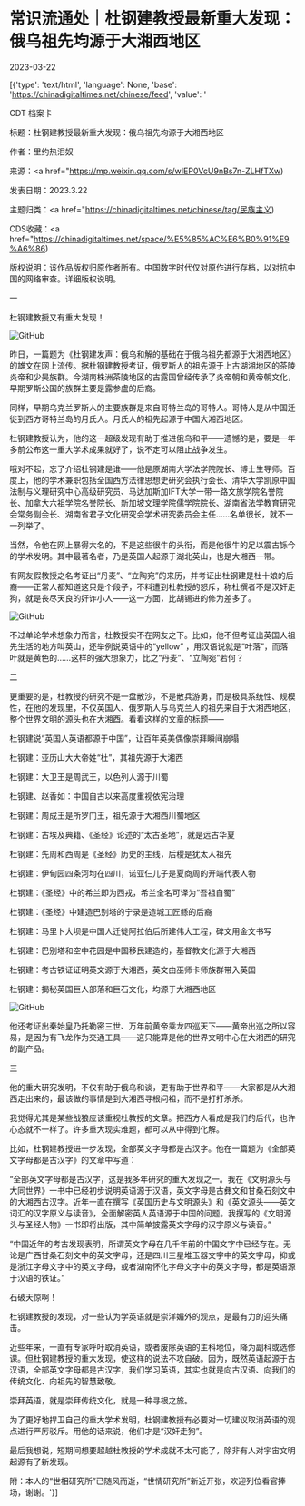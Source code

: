 # 常识流通处｜杜钢建教授最新重大发现：俄乌祖先均源于大湘西地区

2023-03-22

[{'type': 'text/html', 'language': None, 'base': 'https://chinadigitaltimes.net/chinese/feed', 'value': '

CDT 档案卡

标题：杜钢建教授最新重大发现：俄乌祖先均源于大湘西地区

作者：里约热泪奴

来源：<a href="https://mp.weixin.qq.com/s/wIEP0VcU9nBs7n-ZLHfTXw)

发表日期：2023.3.22

主题归类：<a href="https://chinadigitaltimes.net/chinese/tag/民族主义)

CDS收藏：<a href="https://chinadigitaltimes.net/space/%E5%85%AC%E6%B0%91%E9%A6%86)

版权说明：该作品版权归原作者所有。中国数字时代仅对原作进行存档，以对抗中国的网络审查。详细版权说明。





一

杜钢建教授又有重大发现！

![GitHub](https://mmbiz.qpic.cn/mmbiz_jpg/TKrTTj6vglxrK7sSJf1n9JKdEA5Rq6AwfG0akF3y4BntgpKH7tib9DPSoIFo3uqdn2GOnTL4Hiazf2fV5nibfXX8g/640?wx_fmt=jpeg\\&amp;amp;wxfrom=5\\&amp;amp;wx_lazy=1\\&amp;amp;wx_co=1)

昨日，一篇题为《杜钢建发声：俄乌和解的基础在于俄乌祖先都源于大湘西地区》的雄文在网上流传。据杜钢建教授考证，俄罗斯人的祖先源于上古湖湘地区的茶陵炎帝和少昊族群。今湖南株洲茶陵地区的古露国曾经传承了炎帝朝和黄帝朝文化，早期罗斯公国的族群主要是露参盧的后裔。

同样，早期乌克兰罗斯人的主要族群是来自哥特兰岛的哥特人。哥特人是从中国迁徙到西方哥特兰岛的月氏人。月氏人的祖先起源于中国大湘西地区。

杜钢建教授认为，他的这一超级发现有助于推进俄乌和平——遗憾的是，要是一年多前公布这一重大学术成果就好了，说不定可以阻止战争发生。

哦对不起，忘了介绍杜钢建是谁——他是原湖南大学法学院院长、博士生导师。百度上，他的学术兼职包括全国西方法律思想史研究会执行会长、清华大学凯原中国法制与义理研究中心高级研究员、马达加斯加IFT大学一带一路文旅学院名誉院长、加拿大六祖学院名誉院长、新加坡文理学院儒学院院长、湖南省法学教育研究会常务副会长、湖南省君子文化研究会学术研究委员会主任……名单很长，就不一一列举了。

当然，令他在网上暴得大名的，不是这些很牛的头衔，而是他很牛的足以震古铄今的学术发明。其中最著名者，乃是英国人起源于湖北英山，也是大湘西一带。

有网友假教授之名考证出“丹麦”、“立陶宛”的来历，并考证出杜钢建是杜十娘的后裔——正常人都知道这只是个段子，不料遭到杜教授的怒斥，称杜撰者不是汉奸走狗，就是丧尽天良的奸诈小人——这一方面，比胡锡进的修为差多了。

![GitHub](https://mmbiz.qpic.cn/mmbiz_jpg/TKrTTj6vglxrK7sSJf1n9JKdEA5Rq6AwZcIaLMT92ZTtealxbPvM8vDDxupE1G3LfCwVYiawVNiaUBmfec4cpm3A/640?wx_fmt=jpeg\\&amp;amp;wxfrom=5\\&amp;amp;wx_lazy=1\\&amp;amp;wx_co=1)

不过单论学术想象力而言，杜教授实不在网友之下。比如，他不但考证出英国人祖先生活的地方叫英山，还举例说英语中的“yellow” ，用汉语说就是“叶落”，而落叶就是黄色的……这样的强大想象力，比之“丹麦”、“立陶宛”若何？

二

更重要的是，杜教授的研究不是一盘散沙，不是散兵游勇，而是极具系统性、规模性，在他的发现里，不仅英国人、俄罗斯人与乌克兰人的祖先来自于大湘西地区，整个世界文明的源头也在大湘酉。看看这样的文章的标题——



杜钢建说“英国人英语都源于中国”，让百年英美偶像崇拜瞬间崩塌

杜钢建：亚历山大大帝姓“杜”，其祖先源于大湘西

杜钢建：大卫王是周武王，以色列人源于川蜀

杜钢建、赵香如：中国自古以来高度重视依宪治理

杜钢建：周成王是所罗门王，祖先源于大湘西川蜀地区

杜钢建：古埃及典籍、《圣经》论述的“太古圣地”，就是远古华夏

杜钢建：先周和西周是《圣经》历史的主线，后稷是犹太人祖先

杜钢建：伊甸园四条河均在四川，诺亚仨儿子是夏商周的开端代表人物

杜钢建：《圣经》中的希兰即为西戎，希兰全名可译为“吾祖自蜀”

杜钢建：《圣经》中建造巴别塔的宁录是造城工匠鲧的后裔

杜钢建：马里卜大坝是中国人迁徙阿拉伯后所建伟大工程，碑文用金文书写

杜钢建：巴别塔和空中花园是中国移民建造的，基督教文化源于大湘西

杜钢建：考古铁证证明英文源于大湘西，英文由巫师卡师族群带入英国

杜钢建：揭秘英国巨人部落和巨石文化，均源于大湘西地区



![GitHub](https://mmbiz.qpic.cn/mmbiz_jpg/TKrTTj6vglxrK7sSJf1n9JKdEA5Rq6Aw1d7icZyiaKOodpjC4EwzzAyqrK6iaBIvpZ4K5BrIqicyDssJHpueI8Re2w/640?wx_fmt=jpeg\\&amp;amp;wxfrom=5\\&amp;amp;wx_lazy=1\\&amp;amp;wx_co=1)

他还考证出秦始皇乃托勒密三世、万年前黄帝乘龙四巡天下——黄帝出巡之所以容易，是因为有飞龙作为交通工具——这只能算是他的世界文明中心在大湘西的研究的副产品。

三

他的重大研究发明，不仅有助于俄乌和谈，更有助于世界和平——大家都是从大湘西走出来的，最该做的事情是到大湘西寻根问祖，而不是打打杀杀。

我觉得尤其是某些战狼应该重视杜教授的文章。把西方人看成是我们的后代，也许心态就不一样了。许多重大现实难题，都可以从中得到化解。

比如，杜钢建教授进一步发现，全部英文字母都是古汉字。他在一篇题为《全部英文字母都是古汉字》的文章中写道：



“全部英文字母都是古汉字，这是我多年研究的重大发现之一。我在《文明源头与大同世界》一书中已经初步说明英语源于汉语，英文字母是古彝文和甘桑石刻文中的大湘西古汉字。近年一直在撰写《英国历史与文明源头》和《英文源头——英文词汇的汉字原义与读音》，全面解密英人英语源于中国的问题。我撰写的《文明源头与圣经人物》一书即将出版，其中简单披露英文字母的汉字原义与读音。”

“中国近年的考古发现表明，所谓英文字母在几千年前的中国文字中已经存在。无论是广西甘桑石刻文中的英文字母，还是四川三星堆玉器文字中的英文字母，抑或是浙江字母文字中的英文字母，或者湖南怀化字母文字中的英文字母，都是英语源于汉语的铁证。”



石破天惊啊！

杜钢建教授的发现，对一些认为学英语就是崇洋媚外的观点，是最有力的迎头痛击。

近些年来，一直有专家呼吁取消英语，或者废除英语的主科地位，降为副科或选修课。但杜钢建教授的重大发现，使这样的说法不攻自破。因为，既然英语起源于古汉语，全部英文字母都是古汉字，我们学习英语，其实也就是向古汉语、向我们的传统文化、向祖先的智慧致敬。

崇拜英语，就是崇拜传统文化，就是一种寻根之旅。

为了更好地捍卫自己的重大学术发明，杜钢建教授有必要对一切建议取消英语的观点进行严厉驳斥。用他的话来说，他们才是“汉奸走狗”。

最后我想说，短期间想要超越杜教授的学术成就不太可能了，除非有人对宇宙文明起源有了新发现。

附：本人的“世相研究所”已随风而逝，“世情研究所”新近开张，欢迎列位看官捧场，谢谢。'}]